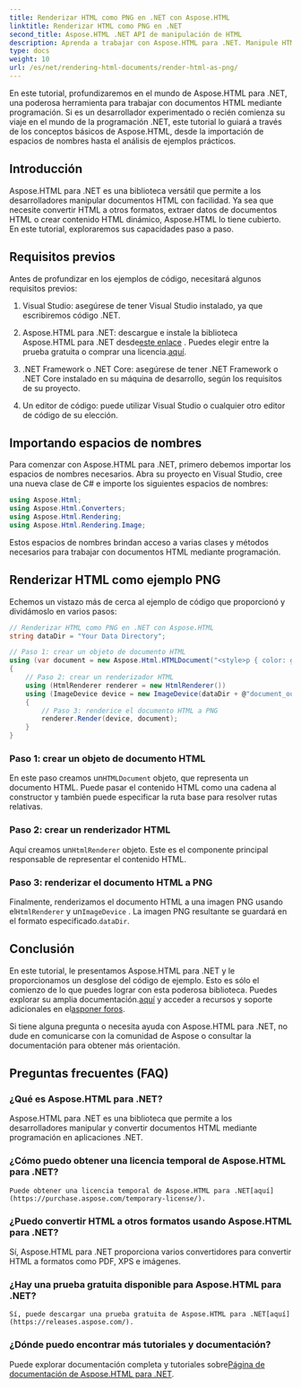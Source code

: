 ```yaml
---
title: Renderizar HTML como PNG en .NET con Aspose.HTML
linktitle: Renderizar HTML como PNG en .NET
second_title: Aspose.HTML .NET API de manipulación de HTML
description: Aprenda a trabajar con Aspose.HTML para .NET. Manipule HTML, convierta a varios formatos y más. ¡Sumérgete en este completo tutorial!
type: docs
weight: 10
url: /es/net/rendering-html-documents/render-html-as-png/
---
```


En este tutorial, profundizaremos en el mundo de Aspose.HTML para .NET, una poderosa herramienta para trabajar con documentos HTML mediante programación. Si es un desarrollador experimentado o recién comienza su viaje en el mundo de la programación .NET, este tutorial lo guiará a través de los conceptos básicos de Aspose.HTML, desde la importación de espacios de nombres hasta el análisis de ejemplos prácticos.

## Introducción

Aspose.HTML para .NET es una biblioteca versátil que permite a los desarrolladores manipular documentos HTML con facilidad. Ya sea que necesite convertir HTML a otros formatos, extraer datos de documentos HTML o crear contenido HTML dinámico, Aspose.HTML lo tiene cubierto. En este tutorial, exploraremos sus capacidades paso a paso.

## Requisitos previos

Antes de profundizar en los ejemplos de código, necesitará algunos requisitos previos:

1. Visual Studio: asegúrese de tener Visual Studio instalado, ya que escribiremos código .NET.

2.  Aspose.HTML para .NET: descargue e instale la biblioteca Aspose.HTML para .NET desde[este enlace](https://releases.aspose.com/html/net/) . Puedes elegir entre la prueba gratuita o comprar una licencia.[aquí](https://purchase.aspose.com/buy).

3. .NET Framework o .NET Core: asegúrese de tener .NET Framework o .NET Core instalado en su máquina de desarrollo, según los requisitos de su proyecto.

4. Un editor de código: puede utilizar Visual Studio o cualquier otro editor de código de su elección.

## Importando espacios de nombres

Para comenzar con Aspose.HTML para .NET, primero debemos importar los espacios de nombres necesarios. Abra su proyecto en Visual Studio, cree una nueva clase de C# e importe los siguientes espacios de nombres:

```csharp
using Aspose.Html;
using Aspose.Html.Converters;
using Aspose.Html.Rendering;
using Aspose.Html.Rendering.Image;
```

Estos espacios de nombres brindan acceso a varias clases y métodos necesarios para trabajar con documentos HTML mediante programación.

## Renderizar HTML como ejemplo PNG

Echemos un vistazo más de cerca al ejemplo de código que proporcionó y dividámoslo en varios pasos:

```csharp
// Renderizar HTML como PNG en .NET con Aspose.HTML
string dataDir = "Your Data Directory";

// Paso 1: crear un objeto de documento HTML
using (var document = new Aspose.Html.HTMLDocument("<style>p { color: green; }</style><p>my first paragraph</p>", @"c:\work\"))
{
    // Paso 2: crear un renderizador HTML
    using (HtmlRenderer renderer = new HtmlRenderer())
    using (ImageDevice device = new ImageDevice(dataDir + @"document_out.png"))
    {
        // Paso 3: renderice el documento HTML a PNG
        renderer.Render(device, document);
    }
}
```

### Paso 1: crear un objeto de documento HTML

 En este paso creamos un`HTMLDocument` objeto, que representa un documento HTML. Puede pasar el contenido HTML como una cadena al constructor y también puede especificar la ruta base para resolver rutas relativas.

### Paso 2: crear un renderizador HTML

 Aquí creamos un`HtmlRenderer` objeto. Este es el componente principal responsable de representar el contenido HTML. 

### Paso 3: renderizar el documento HTML a PNG

 Finalmente, renderizamos el documento HTML a una imagen PNG usando el`HtmlRenderer` y un`ImageDevice` . La imagen PNG resultante se guardará en el formato especificado.`dataDir`.

## Conclusión

En este tutorial, le presentamos Aspose.HTML para .NET y le proporcionamos un desglose del código de ejemplo. Esto es sólo el comienzo de lo que puedes lograr con esta poderosa biblioteca. Puedes explorar su amplia documentación.[aquí](https://reference.aspose.com/html/net/) y acceder a recursos y soporte adicionales en el[asponer foros](https://forum.aspose.com/).

Si tiene alguna pregunta o necesita ayuda con Aspose.HTML para .NET, no dude en comunicarse con la comunidad de Aspose o consultar la documentación para obtener más orientación.

## Preguntas frecuentes (FAQ)

### ¿Qué es Aspose.HTML para .NET?
   Aspose.HTML para .NET es una biblioteca que permite a los desarrolladores manipular y convertir documentos HTML mediante programación en aplicaciones .NET.

### ¿Cómo puedo obtener una licencia temporal de Aspose.HTML para .NET?
    Puede obtener una licencia temporal de Aspose.HTML para .NET[aquí](https://purchase.aspose.com/temporary-license/).

### ¿Puedo convertir HTML a otros formatos usando Aspose.HTML para .NET?
   Sí, Aspose.HTML para .NET proporciona varios convertidores para convertir HTML a formatos como PDF, XPS e imágenes.

### ¿Hay una prueba gratuita disponible para Aspose.HTML para .NET?
    Sí, puede descargar una prueba gratuita de Aspose.HTML para .NET[aquí](https://releases.aspose.com/).

### ¿Dónde puedo encontrar más tutoriales y documentación?
   Puede explorar documentación completa y tutoriales sobre[Página de documentación de Aspose.HTML para .NET](https://reference.aspose.com/html/net/).